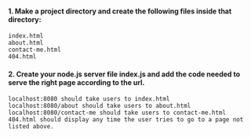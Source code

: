 
#### 1. Make a project directory and create the following files inside that directory:
    index.html
    about.html
    contact-me.html
    404.html
#### 2. Create your node.js server file index.js and add the code needed to serve the right page according to the url.
    localhost:8080 should take users to index.html
    localhost:8080/about should take users to about.html
    localhost:8080/contact-me should take users to contact-me.html
    404.html should display any time the user tries to go to a page not listed above.
